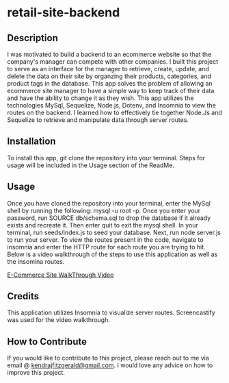 # retail-site-backend

## Description

I was motivated to build a backend to an ecommerce website so that the company's manager can compete with other companies. I built this project to serve as an interface for the manager to retrieve, create, update, and delete the data on their site by organzing their products, categories, and product tags in the database. This app solves the problem of allowing an ecommerce site manager to have a simple way to keep track of their data and have the ability to change it as they wish. This app utilizes the technologies MySql, Sequelize, Node.js, Dotenv, and Insomnia to view the routes on the backend. I learned how to effectively tie together Node.Js and Sequelize to retrieve and manipulate data through server routes.


## Installation

To install this app, git clone the repository into your terminal. Steps for usage will be included in the Usage section of the ReadMe. 

## Usage

Once you have cloned the repository into your terminal, enter the MySql shell by running the following: mysql -u root -p. Once you enter your password, run SOURCE db/schema.sql to drop the database if it already exists and recreate it. Then enter quit to exit the mysql shell. In your terminal, run seeds/index.js to seed your database. Next, run node server.js to run your server. To view the routes present in the code, navigate to insomnia and enter the HTTP route for each route you are trying to hit. Below is a video walkthrough of the steps to use this application as well as the insomina routes. 

[E-Commerce Site WalkThrough Video](https://drive.google.com/file/d/1021oq46Y8lBKSgSUY8Tk5jOaK8HrlXpN/view)

## Credits

This application utilizes Insomnia to visualize server routes. Screencastify was used for the video walkthrough. 


## How to Contribute

If you would like to contribute to this project, please reach out to me via email @ kendrajfitzgerald@gmail.com. I would love any advice on how to improve this project. 

